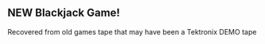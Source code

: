 NEW Blackjack Game!
------------
Recovered from old games tape that may have been a Tektronix DEMO tape
